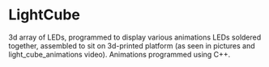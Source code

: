 # LightCube
3d array of LEDs, programmed to display various animations 
LEDs soldered together, assembled to sit on 3d-printed platform (as seen in pictures and light_cube_animations video).
Animations programmed using C++.
